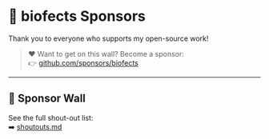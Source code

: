 # 💎 biofects Sponsors

Thank you to everyone who supports my open-source work!

> ❤️ Want to get on this wall? Become a sponsor:  
> 👉 [github.com/sponsors/biofects](https://github.com/sponsors/biofects)

---

## 🌟 Sponsor Wall

See the full shout-out list:  
➡️ [shoutouts.md](./SPONSORS.md)
